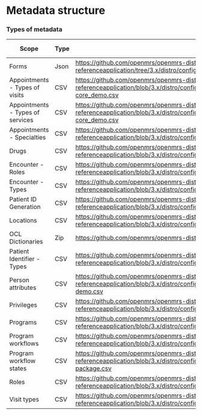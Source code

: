 # Metadata structure

### Types of metadata

| Scope | Type | Example | Program specific  | Tested |
|--------|---|---|--|--|
|Forms|Json|https://github.com/openmrs/openmrs-distro-referenceapplication/tree/3.x/distro/configuration/ampathforms|Yes|
|Appointments - Types of visits|CSV|https://github.com/openmrs/openmrs-distro-referenceapplication/blob/3.x/distro/configuration/appointmentservicedefinitions/service_definitions-core_demo.csv|Yes|
|Appointments - Types of services|CSV|https://github.com/openmrs/openmrs-distro-referenceapplication/blob/3.x/distro/configuration/appointmentservicetypes/service_types-core_demo.csv|Yes|
|Appointments - Specialties|CSV|https://github.com/openmrs/openmrs-distro-referenceapplication/blob/3.x/distro/configuration/appointmentspecialities/specialities.csv|Yes|
|Drugs|CSV|https://github.com/openmrs/openmrs-distro-referenceapplication/blob/3.x/distro/configuration/drugs/drugs.csv|Yes|
|Encounter - Roles|CSV|https://github.com/openmrs/openmrs-distro-referenceapplication/blob/3.x/distro/configuration/encounterroles/encounterroles.csv|Yes|
|Encounter - Types|CSV|https://github.com/openmrs/openmrs-distro-referenceapplication/blob/3.x/distro/configuration/encountertypes/encountertypes_core-demo.csv|Yes|
|Patient ID Generation|CSV|https://github.com/openmrs/openmrs-distro-referenceapplication/blob/3.x/distro/configuration/idgen/idgen_sequential.csv|
|Locations|CSV|https://github.com/openmrs/openmrs-distro-referenceapplication/blob/3.x/distro/configuration/locations/locations.csv|Yes|
|OCL Dictionaries|Zip|https://github.com/openmrs/openmrs-distro-referenceapplication/tree/3.x/distro/configuration/ocl|Yes|
|Patient Identifier - Types|CSV|https://github.com/openmrs/openmrs-distro-referenceapplication/blob/3.x/distro/configuration/patientidentifiertypes/patientidentifiertypes.csv|
|Person attributes|CSV|https://github.com/openmrs/openmrs-distro-referenceapplication/blob/3.x/distro/configuration/personattributetypes/personattributetypes_core-demo.csv|Yes|
|Privileges|CSV|https://github.com/openmrs/openmrs-distro-referenceapplication/blob/3.x/distro/configuration/privileges/privileges_core-demo.csv|Yes|
|Programs|CSV|https://github.com/openmrs/openmrs-distro-referenceapplication/blob/3.x/distro/configuration/programs/programs_demo-package-hiv.csv|Yes|
|Program workflows|CSV|https://github.com/openmrs/openmrs-distro-referenceapplication/blob/3.x/distro/configuration/programworkflows/programworkflows.csv|Yes|
|Program workflow states|CSV|https://github.com/openmrs/openmrs-distro-referenceapplication/blob/3.x/distro/configuration/programworkflowstates/programworkflowstates_demo-package.csv|Yes|
|Roles|CSV|https://github.com/openmrs/openmrs-distro-referenceapplication/blob/3.x/distro/configuration/roles/roles_core-demo.csv|Yes|
|Visit types|CSV|https://github.com/openmrs/openmrs-distro-referenceapplication/blob/3.x/distro/configuration/visittypes/visittypes.csv|Yes|
